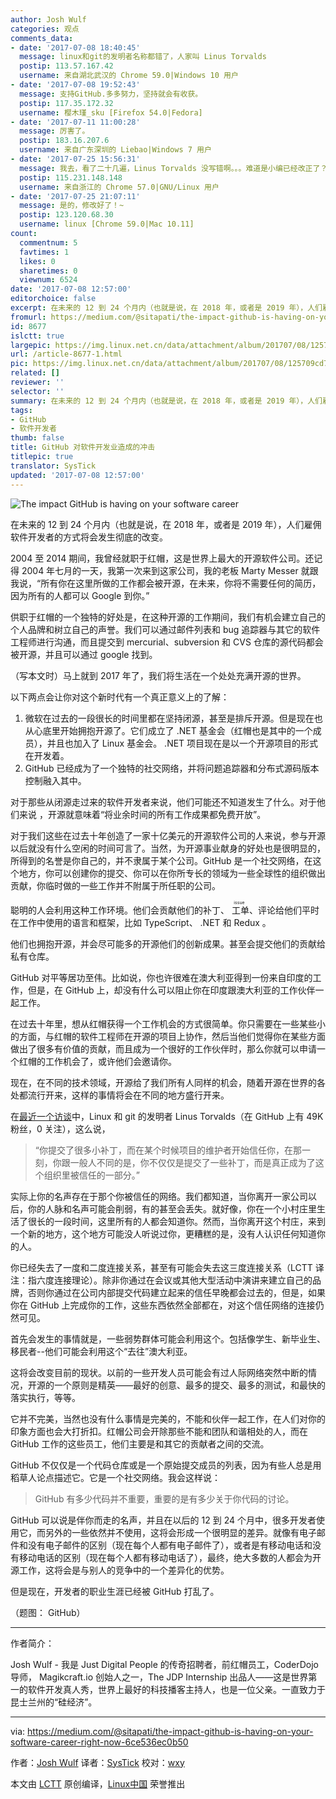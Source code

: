 ```yaml
---
author: Josh Wulf
categories: 观点
comments_data:
- date: '2017-07-08 18:40:45'
  message: linux和git的发明者名称都错了，人家叫 Linus Torvalds
  postip: 113.57.167.42
  username: 来自湖北武汉的 Chrome 59.0|Windows 10 用户
- date: '2017-07-08 19:52:43'
  message: 支持GitHub.多多努力，坚持就会有收获。
  postip: 117.35.172.32
  username: 樱木瑾_sku [Firefox 54.0|Fedora]
- date: '2017-07-11 11:00:28'
  message: 厉害了。
  postip: 183.16.207.6
  username: 来自广东深圳的 Liebao|Windows 7 用户
- date: '2017-07-25 15:56:31'
  message: 我去，看了二十几遍，Linus Torvalds 没写错啊。。。难道是小编已经改正了？
  postip: 115.231.148.148
  username: 来自浙江的 Chrome 57.0|GNU/Linux 用户
- date: '2017-07-25 21:07:11'
  message: 是的，修改好了！~
  postip: 123.120.68.30
  username: linux [Chrome 59.0|Mac 10.11]
count:
  commentnum: 5
  favtimes: 1
  likes: 0
  sharetimes: 0
  viewnum: 6524
date: '2017-07-08 12:57:00'
editorchoice: false
excerpt: 在未来的 12 到 24 个月内（也就是说，在 2018 年，或者是 2019 年），人们雇佣软件开发者的方式将会发生彻底的改变。
fromurl: https://medium.com/@sitapati/the-impact-github-is-having-on-your-software-career-right-now-6ce536ec0b50
id: 8677
islctt: true
largepic: https://img.linux.net.cn/data/attachment/album/201707/08/125709cd7n5xt4jxpuf7uk.jpg
url: /article-8677-1.html
pic: https://img.linux.net.cn/data/attachment/album/201707/08/125709cd7n5xt4jxpuf7uk.jpg.thumb.jpg
related: []
reviewer: ''
selector: ''
summary: 在未来的 12 到 24 个月内（也就是说，在 2018 年，或者是 2019 年），人们雇佣软件开发者的方式将会发生彻底的改变。
tags:
- GitHub
- 软件开发者
thumb: false
title: GitHub 对软件开发业造成的冲击
titlepic: true
translator: SysTick
updated: '2017-07-08 12:57:00'
---
```


![The impact GitHub is having on your software career](https://img.linux.net.cn/data/attachment/album/201707/08/125709cd7n5xt4jxpuf7uk.jpg "The impact GitHub is having on your software career")


在未来的 12 到 24 个月内（也就是说，在 2018 年，或者是 2019 年），人们雇佣软件开发者的方式将会发生彻底的改变。


2004 至 2014 期间，我曾经就职于红帽，这是世界上最大的开源软件公司。还记得 2004 年七月的一天，我第一次来到这家公司，我的老板 Marty Messer 就跟我说，“所有你在这里所做的工作都会被开源，在未来，你将不需要任何的简历，因为所有的人都可以 Google 到你。”


供职于红帽的一个独特的好处是，在这种开源的工作期间，我们有机会建立自己的个人品牌和树立自己的声誉。我们可以通过邮件列表和 bug 追踪器与其它的软件工程师进行沟通，而且提交到 mercurial、subversion 和 CVS 仓库的源代码都会被开源，并且可以通过 google 找到。


（写本文时）马上就到 2017 年了，我们将生活在一个处处充满开源的世界。


以下两点会让你对这个新时代有一个真正意义上的了解：


1. 微软在过去的一段很长的时间里都在坚持闭源，甚至是排斥开源。但是现在也从心底里开始拥抱开源了。它们成立了 .NET 基金会（红帽也是其中的一个成员），并且也加入了 Linux 基金会。 .NET 项目现在是以一个开源项目的形式在开发着。
2. GitHub 已经成为了一个独特的社交网络，并将问题追踪器和分布式源码版本控制融入其中。


对于那些从闭源走过来的软件开发者来说，他们可能还不知道发生了什么。对于他们来说 ，开源就意味着“将业余时间的所有工作成果都免费开放”。


对于我们这些在过去十年创造了一家十亿美元的开源软件公司的人来说，参与开源以后就没有什么空闲的时间可言了。当然，为开源事业献身的好处也是很明显的，所得到的名誉是你自己的，并不隶属于某个公司。GitHub 是一个社交网络，在这个地方，你可以创建你的提交、你可以在你所专长的领域为一些全球性的组织做出贡献，你临时做的一些工作并不附属于所任职的公司。


聪明的人会利用这种工作环境。他们会贡献他们的补丁、<ruby> 工单 <rp>  （ </rp> <rt>  issue </rt> <rp>  ） </rp></ruby>、评论给他们平时在工作中使用的语言和框架，比如 TypeScript、 .NET 和 Redux 。


他们也拥抱开源，并会尽可能多的开源他们的创新成果。甚至会提交他们的贡献给私有仓库。


GitHub 对平等居功至伟。比如说，你也许很难在澳大利亚得到一份来自印度的工作，但是，在 GitHub 上，却没有什么可以阻止你在印度跟澳大利亚的工作伙伴一起工作。


在过去十年里，想从红帽获得一个工作机会的方式很简单。你只需要在一些某些小的方面，与红帽的软件工程师在开源的项目上协作，然后当他们觉得你在某些方面做出了很多有价值的贡献，而且成为一个很好的工作伙伴时，那么你就可以申请一个红帽的工作机会了，或许他们会邀请你。


现在，在不同的技术领域，开源给了我们所有人同样的机会，随着开源在世界的各处都流行开来，这样的事情将会在不同的地方盛行开来。


在[最近一个访谈](http://www.theregister.co.uk/2017/02/15/think_different_shut_up_and_work_harder_says_linus_torvalds/)中，Linux 和 git 的发明者 Linus Torvalds（在 GitHub 上有 49K 粉丝，0 关注），这么说，



> 
> “你提交了很多小补丁，而在某个时候项目的维护者开始信任你，在那一刻，你跟一般人不同的是，你不仅仅是提交了一些补丁，而是真正成为了这个组织里被信任的一部分。”
> 
> 
> 


实际上你的名声存在于那个你被信任的网络。我们都知道，当你离开一家公司以后，你的人脉和名声可能会削弱，有的甚至会丢失。就好像，你在一个小村庄里生活了很长的一段时间，这里所有的人都会知道你。然而，当你离开这个村庄，来到一个新的地方，这个地方可能没人听说过你，更糟糕的是，没有人认识任何知道你的人。


你已经失去了一度和二度连接关系，甚至有可能会失去这三度连接关系（LCTT 译注：指六度连接理论）。除非你通过在会议或其他大型活动中演讲来建立自己的品牌，否则你通过在公司内部提交代码建立起来的信任早晚都会过去的，但是，如果你在 GitHub 上完成你的工作，这些东西依然全部都在，对这个信任网络的连接仍然可见。


首先会发生的事情就是，一些弱势群体可能会利用这个。包括像学生、新毕业生、移民者--他们可能会利用这个“去往”澳大利亚。


这将会改变目前的现状。以前的一些开发人员可能会有过人际网络突然中断的情况，开源的一个原则是精英——最好的创意、最多的提交、最多的测试，和最快的落实执行，等等。


它并不完美，当然也没有什么事情是完美的，不能和伙伴一起工作，在人们对你的印象方面也会大打折扣。红帽公司会开除那些不能和团队和谐相处的人，而在 GitHub 工作的这些员工，他们主要是和其它的贡献者之间的交流。


GitHub 不仅仅是一个代码仓库或是一个原始提交成员的列表，因为有些人总是用稻草人论点描述它。它是一个社交网络。我会这样说：



> 
> GitHub 有多少代码并不重要，重要的是有多少关于你代码的讨论。
> 
> 
> 


GitHub 可以说是伴你而走的名声，并且在以后的 12 到 24 个月中，很多开发者使用它，而另外的一些依然并不使用，这将会形成一个很明显的差异。就像有电子邮件和没有电子邮件的区别（现在每个人都有电子邮件了），或者是有移动电话和没有移动电话的区别（现在每个人都有移动电话了），最终，绝大多数的人都会为开源工作，这将会是与别人的竞争中的一个差异化的优势。


但是现在，开发者的职业生涯已经被 GitHub 打乱了。


（题图： GitHub）




---


作者简介：


Josh Wulf - 我是 Just Digital People 的传奇招聘者，前红帽员工，CoderDojo 导师， Magikcraft.io 创始人之一，The JDP Internship 出品人——这是世界第一的软件开发真人秀，世界上最好的科技播客主持人，也是一位父亲。一直致力于昆士兰州的“硅经济”。




---


via: <https://medium.com/@sitapati/the-impact-github-is-having-on-your-software-career-right-now-6ce536ec0b50>


作者：[Josh Wulf](https://opensource.com/users/sitapati) 译者：[SysTick](https://github.com/SysTick) 校对：[wxy](https://github.com/wxy)


本文由 [LCTT](https://github.com/LCTT/TranslateProject) 原创编译，[Linux中国](https://linux.cn/) 荣誉推出